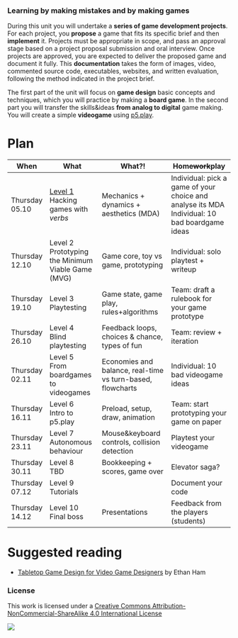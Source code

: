 ### Learning by making mistakes and by making games

During this unit you will undertake a **series of game development projects**. For each project, you **propose** a game that fits its specific brief and then **implement** it. Projects must be appropriate in scope, and pass an approval stage based on a project proposal submission and oral interview. Once projects are approved, you are expected to deliver the proposed game and document it fully. This **documentation** takes the form of images, video, commented source code, executables, websites, and written evaluation, following the method indicated in the project brief.

The first part of the unit will focus on **game design** basic concepts and techniques, which you will practice by making a **board game**. In the second part you will transfer the skills&ideas **from analog to digital** game making. You will create a simple **videogame** using [p5.play](http://p5play.molleindustria.org/).

<!-- What this unit is NOT -->

# Plan


When | What | What?! | Home<del>work</del>play
---- | ---- | ------ | ----
Thursday <br>05.10 | [Level 1](levels/01) <br>Hacking games with *verbs* | Mechanics + dynamics + aesthetics (MDA) | Individual: pick a game of your choice and analyse its MDA <br>Individual: 10 bad boardgame ideas
Thursday <br>12.10 | Level 2 <br>Prototyping the Minimum Viable Game (MVG) | Game core, toy vs game, prototyping | Individual: solo playtest + writeup
Thursday <br>19.10 | Level 3 <br>Playtesting | Game state, game play, rules+algorithms | Team: draft a rulebook for your game prototype
Thursday <br>26.10 | Level 4 <br>Blind playtesting | Feedback loops, choices & chance, types of fun | Team: review + iteration
Thursday <br>02.11 | Level 5 <br>From boardgames to videogames | Economies and balance, real-time vs turn-based, flowcharts | Individual: 10 bad videogame ideas
Thursday <br>16.11 | Level 6 <br>Intro to p5.play | Preload, setup, draw, animation | Team: start prototyping your game on paper
Thursday <br>23.11 | Level 7 <br>Autonomous behaviour | Mouse&keyboard controls, collision detection | Playtest your videogame
Thursday <br>30.11 | Level 8 <br>TBD | Bookkeeping + scores, game over | Elevator saga?
Thursday <br>07.12 | Level 9 <br>Tutorials | | Document your code
Thursday <br>14.12 | Level 10 <br>Final boss | Presentations | Feedback from the players (students)

<!-- # Learning goals -->

<!-- # Rules of the road --> 

# Suggested reading

* [Tabletop Game Design for Video Game Designers](https://www.goodreads.com/book/show/22477999-tabletop-game-design-for-video-game-designers) by Ethan Ham

### License

This work is licensed under a [Creative Commons Attribution-NonCommercial-ShareAlike 4.0 International License](http://creativecommons.org/licenses/by-nc-sa/4.0)

[![](http://mirrors.creativecommons.org/presskit/buttons/88x31/svg/by-nc-sa.svg)](http://creativecommons.org/licenses/by-nc-sa/4.0)
